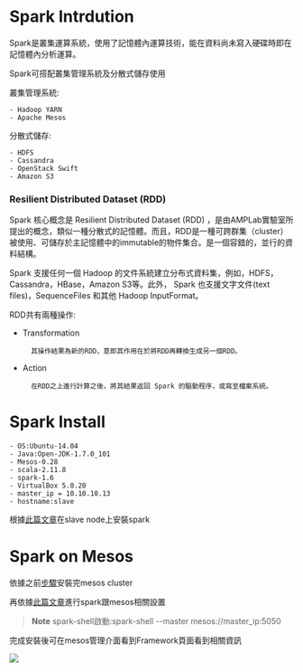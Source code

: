 # Spark Intrdution

Spark是叢集運算系統，使用了記憶體內運算技術，能在資料尚未寫入硬碟時即在記憶體內分析運算。

Spark可搭配叢集管理系統及分散式儲存使用

叢集管理系統:

    - Hadoop YARN
    - Apache Mesos
分散式儲存:

    - HDFS
    - Cassandra
    - OpenStack Swift
    - Amazon S3
    
### Resilient Distributed Dataset (RDD)

Spark 核心概念是 Resilient Distributed Dataset (RDD) ，是由AMPLab實驗室所提出的概念，類似一種分散式的記憶體。而且，RDD是一種可跨群集（cluster）被使用、可儲存於主記憶體中的immutable的物件集合。是一個容錯的，並行的資料結構。

Spark 支援任何一個 Hadoop 的文件系統建立分布式資料集，例如，HDFS，Cassandra，HBase，Amazon S3等。此外， Spark 也支援文字文件(text files)，SequenceFiles 和其他 Hadoop InputFormat。

RDD共有兩種操作:

- Transformation

        其操作結果為新的RDD，意即其作用在於將RDD再轉換生成另一個RDD。
- Action

        在RDD之上進行計算之後，將其結果返回 Spark 的驅動程序，或寫至檔案系統。



# Spark Install

    - OS:Ubuntu-14.04
    - Java:Open-JDK-1.7.0_101
    - Mesos-0.28
    - scala-2.11.8
    - spark-1.6
    - VirtualBox 5.0.20
    - master_ip = 10.10.10.13
    - hostname:slave

根據[此篇文章](http://amberfu.blogspot.tw/2016/05/ubuntu-1404-scalaspark.html)在slave node上安裝spark

# Spark on Mesos

依據之前[步驟](https://github.com/RandyPanGit/bigdata/blob/master/Mesos.md)安裝完mesos cluster

再依據[此篇文章](http://yenyu-lovelan.blogspot.tw/2015/10/mesos-for-spark-running-on-cent-os-63.html)進行spark跟mesos相關設置

>**Note** spark-shell啟動:spark-shell --master mesos://master_ip:5050

完成安裝後可在mesos管理介面看到Framework頁面看到相關資訊

![](https://goo.gl/qFbDWg)
